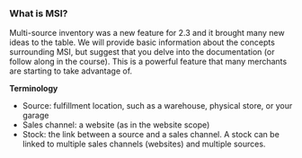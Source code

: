 ### What is MSI?

Multi-source inventory was a new feature for 2.3 and it brought many new ideas to the table. We will provide basic information about the concepts surrounding MSI, but suggest that you delve into the documentation (or follow along in the course). This is a powerful feature that many merchants are starting to take advantage of.

**Terminology**

* Source: fulfillment location, such as a warehouse, physical store, or your garage
* Sales channel: a website (as in the website scope)
* Stock: the link between a source and a sales channel. A stock can be linked to multiple sales channels (websites) and multiple sources.
